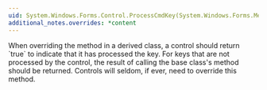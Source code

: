 ```yaml
---
uid: System.Windows.Forms.Control.ProcessCmdKey(System.Windows.Forms.Message@,System.Windows.Forms.Keys)
additional_notes.overrides: *content
---
```


<p>When overriding the <xref href="System.Windows.Forms.Control.ProcessCmdKey(System.Windows.Forms.Message@,System.Windows.Forms.Keys)"></xref> method in a derived class, a control should return `true` to indicate that it has processed the key. For keys that are not processed by the control, the result of calling the base class's <xref href="System.Windows.Forms.Control.ProcessCmdKey(System.Windows.Forms.Message@,System.Windows.Forms.Keys)"></xref> method should be returned. Controls will seldom, if ever, need to override this method.</p>


